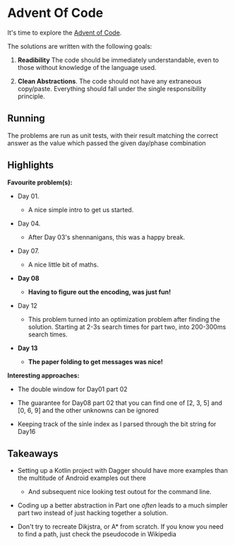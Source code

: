 # Advent Of Code

It's time to explore the [Advent of Code](http://adventofcode.com).

The solutions are written with the following goals:

1. **Readibility** 
   The code should be immediately understandable, even to those without knowledge of the language used. 

2. **Clean Abstractions**.
   The code should not have any extraneous copy/paste. 
   Everything should fall under the single responsibility principle.
   
   
## Running

The problems are run as unit tests, with their result matching the correct answer
as the value which passed the given day/phase combination

## Highlights

**Favourite problem(s):**

* Day 01.
  * A nice simple intro to get us started.

* Day 04.
  * After Day 03's shennanigans, this was a happy break.
    
* Day 07.
  * A nice little bit of maths.
    
* **Day 08**
  * **Having to figure out the encoding, was just fun!**
    
* Day 12
  * This problem turned into an optimization problem after finding the solution. Starting at 2-3s search times for part two, into 200-300ms search times.
    
* **Day 13**
  * **The paper folding to get messages was nice!**

**Interesting approaches:**

* The double window for Day01 part 02
  

* The guarantee for Day08 part 02 that you can find one of [2, 3, 5] and [0, 6, 9] and the other unknowns can be ignored
  

* Keeping track of the sinle index as I parsed through the bit string for Day16 
    

## Takeaways

* Setting up a Kotlin project with Dagger should have more examples than the multitude of Android examples out there
  * And subsequent nice looking test outout for the command line.
    

* Coding up a better abstraction in Part one *often* leads to a much simpler part two instead of just hacking together a solution.
  

* Don't try to recreate Dikjstra, or A* from scratch. If you know you need to find a path, just check the pseudocode in Wikipedia